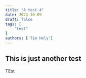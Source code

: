 ```yaml
---
title: "A test 4"
date: 2024-10-09
draft: false
tags: [
    "test"
]
authors: ['Tim Hely']
---
```


## This is just another test

TEst